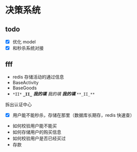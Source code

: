 # 决策系统

## todo

- [x] 优化 model
- [x] 和秒杀系统对接

## fff

- redis 存储活动的通过信息
- BaseActivity
- BaseGoods
- `*II*` **`_II_`** **_我的填_** _我的填_ _**我的填**_ `**_II_**`

拆出认证中心

- [x] 用户能不能秒杀，存储在那里（数据库长期存，redis 快速查）
- 如何校验用户能不能买
- 如何存储用户的购买信息
- 如何校验用户是否已经买过
- 存款
